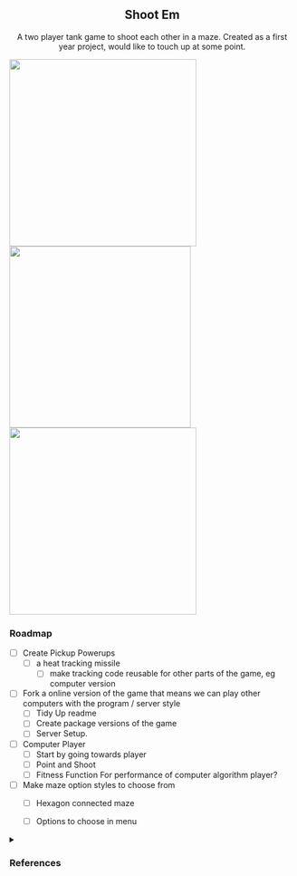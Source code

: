 <h2 align="center">Shoot Em</h2>
 <p align="center"> A two player tank game to shoot each other in a maze. Created as a first year project, would like to touch up at some point.</p>

<p float="left">
  <img src="https://user-images.githubusercontent.com/46113231/219799479-3ace3be1-0d29-46a6-a77b-d48b649a0999.png" width="330" />
  <img src="https://user-images.githubusercontent.com/46113231/219799508-2436737c-5d96-4f3d-b87a-7757722efa5d.png" width="320" />
  <img src="https://user-images.githubusercontent.com/46113231/219799524-4c4ec6f8-92ea-4013-9075-8915f1970489.png" width="330" />
</p>

### Roadmap
- [ ] Create Pickup Powerups
    - [ ] a heat tracking missile
        - [ ] make tracking code reusable for other parts of the game, eg computer version 
- [ ] Fork a online version of the game that means we can play other computers with the program / server style
    - [ ]  Tidy Up readme
    - [ ]  Create package versions of the game
    - [ ]  Server Setup.
- [ ] Computer Player
  - [ ] Start by going towards player
  - [ ] Point and Shoot
  - [ ] Fitness Function For performance of computer algorithm player?
- [ ] Make maze option styles to choose from
    - [ ] Hexagon connected maze
    - [ ] Options to choose in menu 





<details>
  <summary><h3>References</h3></summary>

  https://stackoverflow.com/questions/55010535/c-sharp-finding-angle-between-2-given-points
  figuring out radians for movement / bullets.
  also movement of the tanks


  https://stackoverflow.com/questions/2163829/how-do-i-rotate-a-picture-in-winforms
  -again help with the image
  
  https://math.stackexchange.com/questions/475917/how-to-find-position-of-a-point-based-on-known-angle-radius-and-center-of-rotat
  -figuring out the trajectory for the bullet


http://www.migapro.com/depth-first-search/
- creating a recursive method for the maze generation

https://opengameart.org/content/top-down-painted-tanks
free-licensed tank images for the players.
i made the colours by cropping the tanks and then just playing with saturation values in gimp.

</details>
